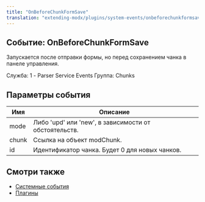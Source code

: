 ```yaml
---
title: "OnBeforeChunkFormSave"
translation: "extending-modx/plugins/system-events/onbeforechunkformsave"
---
```


## Событие: OnBeforeChunkFormSave

Запускается после отправки формы, но перед сохранением чанка в панеле управления.

Служба: 1 - Parser Service Events
Группа: Chunks

## Параметры события

| Имя   | Описание                                              |
| ----- | ----------------------------------------------------- |
| mode  | Либо 'upd' или 'new', в зависимости от обстоятельств. |
| chunk | Ссылка на объект modChunk.                            |
| id    | Идентификатор чанка. Будет 0 для новых чанков.        |

## Смотри также

- [Системные события](extending-modx/plugins/system-events "Системные события")
- [Плагины](extending-modx/plugins "Плагины")
